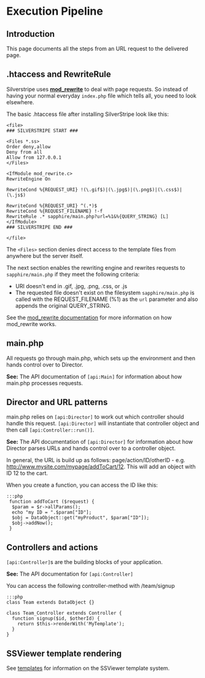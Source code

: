 # Execution Pipeline

## Introduction

This page documents all the steps from an URL request to the delivered page. 

## .htaccess and RewriteRule

Silverstripe uses **[mod_rewrite](http://httpd.apache.org/docs/2.0/mod/mod_rewrite.html)** to deal with page requests.
So instead of having your normal everyday `index.php` file which tells all, you need to look elsewhere. 

The basic .htaccess file after installing SilverStripe look like this:

	<file>
	### SILVERSTRIPE START ###

	<Files *.ss>
	Order deny,allow
	Deny from all
	Allow from 127.0.0.1
	</Files>

	<IfModule mod_rewrite.c>
	RewriteEngine On

	RewriteCond %{REQUEST_URI} !(\.gif$)|(\.jpg$)|(\.png$)|(\.css$)|(\.js$)

	RewriteCond %{REQUEST_URI} ^(.*)$
	RewriteCond %{REQUEST_FILENAME} !-f
	RewriteRule .* sapphire/main.php?url=%1&%{QUERY_STRING} [L]
	</IfModule>
	### SILVERSTRIPE END ###

	</file>

The `<Files>` section denies direct access to the template files from anywhere but the server itself.

The next section enables the rewriting engine and rewrites requests to `sapphire/main.php` if they meet the following
criteria:

*  URI doesn't end in .gif, .jpg, .png, .css, or .js
*  The requested file doesn't exist on the filesystem `sapphire/main.php` is called with the REQUEST_FILENAME (%1) as the `url` parameter and also appends the original
QUERY_STRING.

See the [mod_rewrite documentation](http://httpd.apache.org/docs/2.0/mod/mod_rewrite.html) for more information on how
mod_rewrite works.


## main.php

All requests go through main.php, which sets up the environment and then hands control over to Director. 

**See:** The API documentation of `[api:Main]` for information about how main.php processes requests.
## Director and URL patterns

main.php relies on `[api:Director]` to work out which controller should handle this request.  `[api:Director]` will instantiate that
controller object and then call `[api:Controller::run()]`.

**See:** The API documentation of `[api:Director]` for information about how Director parses URLs and hands control over to a controller object.

In general, the URL is build up as follows: page/action/ID/otherID - e.g. http://www.mysite.com/mypage/addToCart/12. 
This will add an object with ID 12 to the cart.

When you create a function, you can access the ID like this:

	:::php
	 function addToCart ($request) {
	  $param = $r->allParams();
	  echo "my ID = ".$param["ID"];
	  $obj = DataObject::get("myProduct", $param["ID"]);
	  $obj->addNow();
	 }

## Controllers and actions

`[api:Controller]`s are the building blocks of your application.

**See:** The API documentation for `[api:Controller]`

You can access the following controller-method with /team/signup

	:::php
	class Team extends DataObject {}
	
	class Team_Controller extends Controller {
	  function signup($id, $otherId) {
	    return $this->renderWith('MyTemplate');
	  }
	}

## SSViewer template rendering

See [templates](/topics/templates) for information on the SSViewer template system.